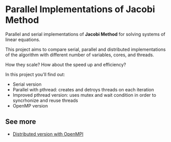 Parallel Implementations of Jacobi Method
===============

Parallel and serial implementations of **Jacobi Method** for solving systems of linear equations.

This project aims to compare serial, parallel and distributed implementations of the algorithm with different number of variables, cores, and threads.

How they scale? How about the speed up and efficiency?

In this project you'll find out:

- Serial version
- Parallel with pthread: creates and detroys threads on each iteration
- Improved pthread version: uses mutex and wait condition in order to syncrhonize and reuse threads
- OpenMP version

## See more

- [Distributed version with OpenMPI](https://github.com/utluiz/distributed-jacobi) 